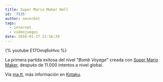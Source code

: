 ```yaml
---
title: Super Mario Maker Hell
id: '7535'
author: neverbot
tags:
  - internet
  - videojuegos
date: 2016-01-27 21:16:29
---
```


{% youtube E17Omq6oHvo %}

La primera partida exitosa del nivel "_Bomb Voyage_" creada con [Super Mario Maker](https://en.wikipedia.org/wiki/Super_Mario_Maker), después de 11.000 intentos a nivel global.

Vía [ma.tt](https://ma.tt/2015/10/super-impressive-mario/), más información en [Kotaku](http://kotaku.com/it-took-11-000-tries-to-beat-this-brilliantly-evil-mari-1732100471).